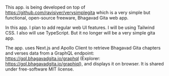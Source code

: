 This app. is being developed on top of https://github.com/ravisiyer/verysimplegita which is a very simple but functional, open-source freeware, Bhagavad Gita web app.

In this app. I plan to add regular web UI features. I will be using Tailwind CSS. I also will use TypeScript. But it no longer will be a very simple gita app.

The app. uses Next.js and Apollo Client to retrieve Bhagavad Gita chapters and verses data from a GraphQL endpoint: https://gql.bhagavadgita.io/graphql (Explorer: https://gql.bhagavadgita.io/graphiql), and displays it on browser. It is shared under free-software MIT license.
